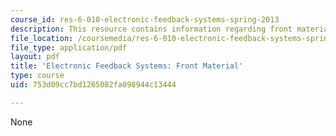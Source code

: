 ```yaml
---
course_id: res-6-010-electronic-feedback-systems-spring-2013
description: This resource contains information regarding front material.
file_location: /coursemedia/res-6-010-electronic-feedback-systems-spring-2013/753d09cc7bd1265082fa098944c13444_MITRES_6-010S13_frnt_mater.pdf
file_type: application/pdf
layout: pdf
title: 'Electronic Feedback Systems: Front Material'
type: course
uid: 753d09cc7bd1265082fa098944c13444

---
```

None